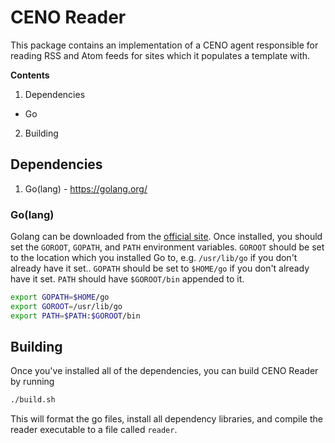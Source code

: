 # CENO Reader

This package contains an implementation of a CENO agent responsible for reading RSS and Atom
feeds for sites which it populates a template with.

**Contents**

1. Dependencies
  * Go
2. Building

## Dependencies

1. Go(lang) - https://golang.org/

### Go(lang)

Golang can be downloaded from the [official site](https://golang.org).
Once installed, you should set the `GOROOT`, `GOPATH`, and `PATH` environment variables.
`GOROOT` should be set to the location which you installed Go to, e.g. `/usr/lib/go`
if you don't already have it set..
`GOPATH` should be set to `$HOME/go` if you don't already have it set.
`PATH` should have `$GOROOT/bin` appended to it.

```bash
export GOPATH=$HOME/go
export GOROOT=/usr/lib/go
export PATH=$PATH:$GOROOT/bin
```

## Building

Once you've installed all of the dependencies, you can build CENO Reader by running

```bash
./build.sh
```

This will format the go files, install all dependency libraries, and compile the
reader executable to a file called `reader`.
